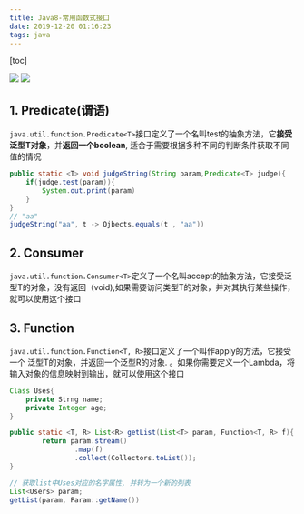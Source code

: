 ```yaml
---
title: Java8-常用函数式接口
date: 2019-12-20 01:16:23
tags: java
---
```


[toc]

![](https://mynoteimg.oss-cn-beijing.aliyuncs.com/20191220011454.png)
![](https://mynoteimg.oss-cn-beijing.aliyuncs.com/20191220011514.png)

## 1. Predicate(谓语)

`java.util.function.Predicate<T>`接口定义了一个名叫test的抽象方法，它**接受泛型T对象**，并**返回一个boolean**, 适合于需要根据多种不同的判断条件获取不同值的情况

```java
public static <T> void judgeString(String param,Predicate<T> judge){
    if(judge.test(param)){
        System.out.print(param)
    }
}
// "aa"
judgeString("aa", t -> Ojbects.equals(t , "aa"))
```

## 2. Consumer

`java.util.function.Consumer<T>`定义了一个名叫accept的抽象方法，它接受泛型T的对象，没有返回（void),如果需要访问类型T的对象，并对其执行某些操作，就可以使用这个接口

## 3. Function

`java.util.function.Function<T, R>`接口定义了一个叫作apply的方法，它接受一个 泛型T的对象，并返回一个泛型R的对象. 。如果你需要定义一个Lambda，将输入对象的信息映射到输出，就可以使用这个接口

```java
Class Uses{
    private Strng name;
    private Integer age;
}

public static <T, R> List<R> getList(List<T> param, Function<T, R> f){
        return param.stream()
                .map(f)
                .collect(Collectors.toList());
}

// 获取list中Uses对应的名字属性, 并转为一个新的列表
List<Users> param;
getList(param, Param::getName())

```